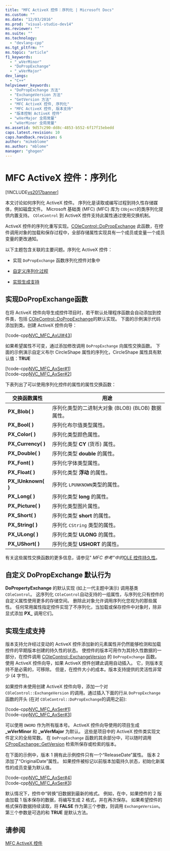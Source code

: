 ```yaml
---
title: "MFC ActiveX 控件：序列化 | Microsoft Docs"
ms.custom: ""
ms.date: "12/03/2016"
ms.prod: "visual-studio-dev14"
ms.reviewer: ""
ms.suite: ""
ms.technology: 
  - "devlang-cpp"
ms.tgt_pltfrm: ""
ms.topic: "article"
f1_keywords: 
  - "_wVerMinor"
  - "DoPropExchange"
  - "_wVerMajor"
dev_langs: 
  - "C++"
helpviewer_keywords: 
  - "DoPropExchange 方法"
  - "ExchangeVersion 方法"
  - "GetVersion 方法"
  - "MFC ActiveX 控件, 序列化"
  - "MFC ActiveX 控件, 版本支持"
  - "版本控制 ActiveX 控件"
  - "wVerMajor 全局常量"
  - "wVerMinor 全局常量"
ms.assetid: 9d57c290-dd8c-4853-b552-6f17f15ebedd
caps.latest.revision: 10
caps.handback.revision: 6
author: "mikeblome"
ms.author: "mblome"
manager: "ghogen"
---
```

# MFC ActiveX 控件：序列化
[!INCLUDE[vs2017banner](../assembler/inline/includes/vs2017banner.md)]

本文讨论如何序列化 ActiveX 控件。  序列化是读取或编写过程到持久性存储媒体，例如磁盘文件。  Microsoft 基础类 \(MFC\) \(MFC\) 库为 `CObject`的类序列化提供内置支持。  `COleControl` 到 ActiveX 控件支持此属性通过使用交换机制。  
  
 ActiveX 控件的序列化重写实现。[COleControl::DoPropExchange](../Topic/COleControl::DoPropExchange.md) 此函数，在控件调用对象的加载和保存过程中，全部存储属性实现具有一个成员或变量一个成员变量的更改通知。  
  
 以下主题包含关联的主要问题。序列化 ActiveX 控件：  
  
-   实现 `DoPropExchange` 函数序列化控件对象中  
  
-   [自定义序列化过程](#_core_customizing_the_default_behavior_of_dopropexchange)  
  
-   [实现生成支持](#_core_implementing_version_support)  
  
##  <a name="_core_implementing_the_dopropexchange_function"></a> 实现DoPropExchange函数  
 在将 ActiveX 控件向导生成控件项目时，若干默认处理程序函数会自动添加到控件类，包括 [COleControl::DoPropExchange](../Topic/COleControl::DoPropExchange.md)的默认实现。  下面的示例演示代码添加到类。创建 ActiveX 控件向导：  
  
 [!code-cpp[NVC_MFC_AxUI#43](../mfc/codesnippet/CPP/mfc-activex-controls-serializing_1.cpp)]  
  
 如果希望属性不可变，通过添加修改调用 `DoPropExchange` 向属性交换函数。  下面的示例演示自定义布尔 CircleShape 属性的序列化，CircleShape 属性具有默认值：**TRUE**  
  
 [!code-cpp[NVC_MFC_AxSer#1](../mfc/codesnippet/CPP/mfc-activex-controls-serializing_2.cpp)]  
[!code-cpp[NVC_MFC_AxSer#2](../mfc/codesnippet/CPP/mfc-activex-controls-serializing_3.cpp)]  
  
 下表列出了可以使用序列化控件的属性的属性交换函数：  
  
|交换函数属性|用途|  
|------------|--------|  
|**PX\_Blob\( \)**|序列化类型的二进制大对象 \(BLOB\) \(BLOB\) 数据属性。|  
|**PX\_Bool\( \)**|序列化布尔值类型属性。|  
|**PX\_Color\( \)**|序列化类型颜色属性。|  
|**PX\_Currency\( \)**|序列化类型 **CY** \(货币\) 属性。|  
|**PX\_Double\( \)**|序列化类型 **double** 的属性。|  
|**PX\_Font\( \)**|序列化字体类型属性。|  
|**PX\_Float\( \)**|序列化类型 **浮动** 的属性。|  
|**PX\_IUnknown\( \)**|序列化 `LPUNKNOWN`类型的属性。|  
|**PX\_Long\( \)**|序列化类型 **long** 的属性。|  
|**PX\_Picture\( \)**|序列化类型图片属性。|  
|**PX\_Short\( \)**|序列化类型 **short** 的属性。|  
|**PX\_String\( \)**|序列化 `CString` 类型的属性。|  
|**PX\_ULong\( \)**|序列化类型 **ULONG** 的属性。|  
|**PX\_UShort\( \)**|序列化类型 **USHORT** 的属性。|  
  
 有关这些属性交换函数的更多信息，请参见" *MFC 参考"中的*[OLE 控件持久性](../mfc/reference/persistence-of-ole-controls.md)。  
  
##  <a name="_core_customizing_the_default_behavior_of_dopropexchange"></a> 自定义 DoPropExchange 默认行为  
 **DoPropertyExchange** 的默认实现 \(如上一代主题中演示\) 调用基类 `COleControl`。  这序列化 `COleControl`自动支持的一组属性，与序列化只有控件的自定义属性使用更多的存储空间。  删除此对象允许调用序列化您视为的那些属性。  任何常用属性指定控件实现了不序列化，当加载或保存控件中对象时，除非显式添加 **PX\_** 调用它们。  
  
##  <a name="_core_implementing_version_support"></a> 实现生成支持  
 版本支持允许经过变动的 ActiveX 控件添加新的元素属性并仍然能够检测和加载控件的早期版本创建的持久性的状态。  使控件的版本可用作为其持久性数据的一部分，在控件调用 [COleControl::ExchangeVersion](../Topic/COleControl::ExchangeVersion.md) 的 `DoPropExchange` 函数。  使用 ActiveX 控件向导，如果 ActiveX 控件创建此调用自动插入。  它，则版本支持不是必需的，可移除。  但是，在控件大小的成本。版本支持提供的灵活性非常少 \(4 字节\)。  
  
 如果控件未使用创建 ActiveX 控件向导，添加一个对 `COleControl::ExchangeVersion` 的调用。通过插入下面的行从 `DoPropExchange` 函数的开头 \(在对 `COleControl::DoPropExchange`的调用之前\):  
  
 [!code-cpp[NVC_MFC_AxSer#1](../mfc/codesnippet/CPP/mfc-activex-controls-serializing_2.cpp)]  
[!code-cpp[NVC_MFC_AxSer#3](../mfc/codesnippet/CPP/mfc-activex-controls-serializing_4.cpp)]  
  
 可以使用 `DWORD` 作为所有版本号。  ActiveX 控件向导使用的项目生成 **\_wVerMinor** 和 **\_wVerMajor** 为默认。  这些是项目中的 ActiveX 控件类实现文件定义的全局常数。  在 `DoPropExchange` 函数的其余部分中，可以随时调用 [CPropExchange::GetVersion](../Topic/CPropExchange::GetVersion.md) 检索所保存或检索的版本。  
  
 在下面的示例中，版本 1 拥有此示例控件只有一个“ReleaseDate”属性。  版本 2 添加了“OriginalDate”属性。  如果控件被标记以前版本加载持久状态，初始化新属性的成员变量为默认值。  
  
 [!code-cpp[NVC_MFC_AxSer#4](../mfc/codesnippet/CPP/mfc-activex-controls-serializing_5.cpp)]  
[!code-cpp[NVC_MFC_AxSer#3](../mfc/codesnippet/CPP/mfc-activex-controls-serializing_4.cpp)]  
  
 默认情况下，控件中“转换”旧数据到最新的格式。  例如，在中，如果控件的 2 版由加载 1 版本保存的数据，将编写生成 2 格式，并在再次保存。  如果希望控件的格式保存数据持续读取，将 **FALSE** 作为第三个参数，则调用 `ExchangeVersion`。  第三个参数是可选的和 **TRUE** 是默认方法。  
  
## 请参阅  
 [MFC ActiveX 控件](../mfc/mfc-activex-controls.md)